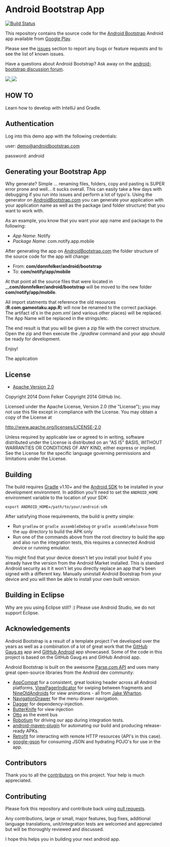 # Android Bootstrap App

[![Build Status](https://travis-ci.org/AndroidBootstrap/android-bootstrap.svg?branch=master)](https://travis-ci.org/AndroidBootstrap/android-bootstrap)

This repository contains the source code for the [Android Bootstrap](http://www.androidbootstrap.com/)
Android app available from [Google Play](https://play.google.com/store/apps/details?id=com.gameotaku.app).

Please see the [issues](https://github.com/androidbootstrap/android-bootstrap/issues) section
to report any bugs or feature requests and to see the list of known issues.

Have a questions about Android Bootstrap? Ask away on the [android-bootstrap discussion forum](https://groups.google.com/forum/#!forum/android-bootstrap).

<a href="https://play.google.com/store/apps/details?id=com.gameotaku.app" alt="Download from Google Play">
  <img src="http://f.cl.ly/items/3V0K1s1i402W0c193v2w/Image%202013.07.08%201%3A45%3A25%20PM.png">
</a>

<a href="https://play.google.com/store/apps/details?id=com.gameotaku.app" alt="Download from Google Play">
  <img src="http://f.cl.ly/items/0e3T2F2x3M0K2l1X0A0u/Image%202013.07.08%201%3A46%3A09%20PM.png">
</a>

## HOW TO
Learn how to develop with IntelliJ and Gradle.

## Authentication
Log into this demo app with the following credentials:

user: demo@androidbootstrap.com

password: android


## Generating your Bootstrap App
Why generate? Simple ... renaming files, folders, copy and pasting is SUPER error prone and well... it sucks overall.
This can easily take a few days with debugging if you run into issues and perform a lot of typo's.
Using the generator on [AndroidBootstrap.com](http://www.androidbootstrap.com) you can generate your application
with your application name as well as the package (and folder structure) that you want to work with.

As an example, you know that you want your app name and package to the following:

  - *App Name*: Notify
  - *Package Name*: com.notify.app.mobile

After generating the app on [AndroidBootstrap.com](http://www.androidbootstrap.com) the folder structure of the source
code for the app will change:

  - From: __com/donnfelker/android/bootstrap__
  - To: __com/notify/app/mobile__

At that point all the source files that were located in ____com/donnfelker/android/bootstrap__ will be moved to the
new folder __com/notify/app/mobile__.

All import statments that reference the old resources (__R.com.gameotaku.app.R__) will now be renamed
to the correct package. The artifact id's in the *pom.xml* (and various other places) will be replaced. The App Name
will be replaced in the strings/etc.

The end result is that you will be given a zip file with the correct structure. Open the zip and then execute the
*./gradlew* command and your app should be ready for development.

Enjoy!

The application

## License

* [Apache Version 2.0](http://www.apache.org/licenses/LICENSE-2.0.html)


Copyright 2014 Donn Felker
Copyright 2014 GitHub Inc.

Licensed under the Apache License, Version 2.0 (the "License");
you may not use this file except in compliance with the License.
You may obtain a copy of the License at

 http://www.apache.org/licenses/LICENSE-2.0

Unless required by applicable law or agreed to in writing, software
distributed under the License is distributed on an "AS IS" BASIS,
WITHOUT WARRANTIES OR CONDITIONS OF ANY KIND, either express or implied.
See the License for the specific language governing permissions and
limitations under the License.


## Building

The build requires [Gradle](http://www.gradle.org/downloads)
v1.10+ and the [Android SDK](http://developer.android.com/sdk/index.html)
to be installed in your development environment. In addition you'll need to set
the `ANDROID_HOME` environment variable to the location of your SDK:

    export ANDROID_HOME=/path/to/your/android-sdk

After satisfying those requirements, the build is pretty simple:

* Run `gradlew` or `gradle assembleDebug` or `gradle assembleRelease` from the `app` directory to build the APK only
* Run one of the commands above from the root directory to build the app and also run
  the integration tests, this requires a connected Android device or running
  emulator.

You might find that your device doesn't let you install your build if you
already have the version from the Android Market installed.  This is standard
Android security as it it won't let you directly replace an app that's been
signed with a different key.  Manually uninstall Android Bootstrap from your device and
you will then be able to install your own built version.

## Building in Eclipse

Why are you using Eclipse still? :)
Please use Android Studio, we do not support Eclipse.


## Acknowledgements

Android Bootstrap is a result of a template project I've developed over the years as well as
a combination of a lot of great work that the [GitHub Gaug.es](http://www.github.com/github/gauges-android)
app and [GitHub Android](http://www.github.com/github/android) app showcased. Some of the
code in this project is based on the GitHub Gaug.es and GitHub Android app.

Android Bootstrap is built on the awesome [Parse.com API](http://www.parse.com/)
and uses many great open-source libraries from the Android dev community:

* [AppCompat](http://www.youtube.com/watch?v=6TGgYqfJnyc) for a
  consistent, great looking header across all Android platforms,
  [ViewPagerIndicator](https://github.com/JakeWharton/Android-ViewPagerIndicator)
  for swiping between fragments and
  [NineOldAndroids](https://github.com/JakeWharton/NineOldAndroids) for
  view animations - all from [Jake Wharton](http://jakewharton.com/).
* [NavigationDrawer](http://developer.android.com/design/patterns/navigation-drawer.html) for the menu drawer navigation.
* [Dagger](https://github.com/square/dagger) for dependency-injection.
* [ButterKnife](https://github.com/JakeWharton/butterknife) for view injection
* [Otto](https://github.com/square/otto) as the event bus
* [Robotium](http://code.google.com/p/robotium/)
  for driving our app during integration tests.
* [android-maven-plugin](https://github.com/jayway/maven-android-plugin)
  for automating our build and producing release-ready APKs.
* [Retrofit](http://square.github.io/retrofit/) for interacting with
  remote HTTP resources (API's in this case).
* [google-gson](http://code.google.com/p/google-gson/) for consuming JSON and hydrating
  POJO's for use in the app.


## Contributors
Thank you to all the [contributors](http://www.github.com/androidbootstrap/android-bootstrap/contributors) on
this project. Your help is much appreciated.


## Contributing

Please fork this repository and contribute back using
[pull requests](https://github.com/androidbootstrap/android-bootstrap/pulls).

Any contributions, large or small, major features, bug fixes, additional
language translations, unit/integration tests are welcomed and appreciated
but will be thoroughly reviewed and discussed.

I hope this helps you in building your next android app.

